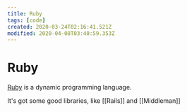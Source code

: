 ```yaml
---
title: Ruby
tags: [code]
created: 2020-03-24T02:16:41.521Z
modified: 2020-04-08T03:40:59.353Z
---
```


# Ruby

[Ruby](https://www.ruby-lang.org/en/) is a dynamic programming language.

It's got some good libraries, like [[Rails]] and [[Middleman]]
